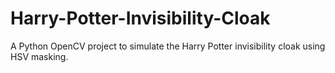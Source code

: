# Harry-Potter-Invisibility-Cloak
A Python OpenCV project to simulate the Harry Potter invisibility cloak using HSV masking.
